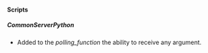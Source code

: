 
#### Scripts
##### CommonServerPython
- Added to the *polling_function* the ability to receive any argument.